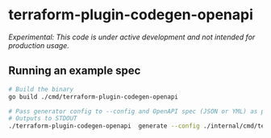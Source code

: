 # terraform-plugin-codegen-openapi

_Experimental: This code is under active development and not intended for production usage._

## Running an example spec
```sh
# Build the binary
go build ./cmd/terraform-plugin-codegen-openapi

# Pass generator config to --config and OpenAPI spec (JSON or YML) as positional argument
# Outputs to STDOUT
./terraform-plugin-codegen-openapi  generate --config ./internal/cmd/testdata/petstore3/tfopenapigen_config.yml ./internal/cmd/testdata/petstore3/openapi_spec.json
```
